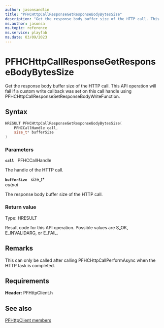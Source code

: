```yaml
---
author: jasonsandlin
title: "PFHCHttpCallResponseGetResponseBodyBytesSize"
description: "Get the response body buffer size of the HTTP call. This API operation will fail if a custom write callback was set on this call handle using PFHCHttpCallResponseSetResponseBodyWriteFunction."
ms.author: jasonsa
ms.topic: reference
ms.service: playfab
ms.date: 03/09/2023
---
```


# PFHCHttpCallResponseGetResponseBodyBytesSize  

Get the response body buffer size of the HTTP call. This API operation will fail if a custom write callback was set on this call handle using PFHCHttpCallResponseSetResponseBodyWriteFunction.  

## Syntax  
  
```cpp
HRESULT PFHCHttpCallResponseGetResponseBodyBytesSize(  
    PFHCCallHandle call,  
    size_t* bufferSize  
)  
```  
  
### Parameters  
  
**`call`** &nbsp; PFHCCallHandle  
  
The handle of the HTTP call.  
  
**`bufferSize`** &nbsp; size_t*  
*output*  
  
The response body buffer size of the HTTP call.  
  
  
### Return value
Type: HRESULT
  
Result code for this API operation. Possible values are S_OK, E_INVALIDARG, or E_FAIL.
  
## Remarks  
  
This can only be called after calling PFHCHttpCallPerformAsync when the HTTP task is completed.
  
## Requirements  
  
**Header:** PFHttpClient.h
  
## See also  
[PFHttpClient members](../pfhttpclient_members.md)  

  
  
